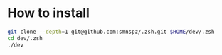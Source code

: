 # How to install 

```bash
git clone --depth=1 git@github.com:smnspz/.zsh.git $HOME/dev/.zsh
cd dev/.zsh
./dev
```

